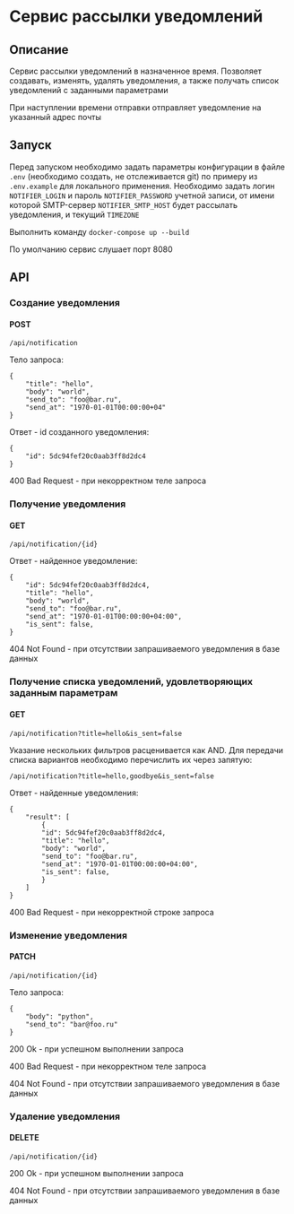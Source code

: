 # Сервис рассылки уведомлений
## Описание
Сервис рассылки уведомлений в назначенное время. Позволяет создавать, изменять, удалять уведомления, а также получать список уведомлений с заданными параметрами

При наступлении времени отправки отправляет уведомление на указанный адрес почты

## Запуск
Перед запуском необходимо задать параметры конфигурации в файле `.env` (необходимо создать, не отслеживается git) по примеру из `.env.example` для локального применения. Необходимо задать логин `NOTIFIER_LOGIN` и пароль `NOTIFIER_PASSWORD` учетной записи, от имени которой SMTP-сервер `NOTIFIER_SMTP_HOST` будет рассылать уведомления, и текущий `TIMEZONE` 

Выполнить команду `docker-compose up --build`

По умолчанию сервис слушает порт 8080
## API
### Создание уведомления
#### POST
`/api/notification`

Тело запроса:
```
{
    "title": "hello",
    "body": "world",
    "send_to": "foo@bar.ru",
    "send_at": "1970-01-01T00:00:00+04"
}
```
Ответ - id созданного уведомления:
```
{
    "id": 5dc94fef20c0aab3ff8d2dc4
}
```
400 Bad Request - при некорректном теле запроса

### Получение уведомления
#### GET
`/api/notification/{id}`

Ответ - найденное уведомление:
```
{
    "id": 5dc94fef20c0aab3ff8d2dc4,
    "title": "hello",
    "body": "world",
    "send_to": "foo@bar.ru",
    "send_at": "1970-01-01T00:00:00+04:00",
    "is_sent": false,
}
```
404 Not Found - при отсутствии запрашиваемого уведомления в базе данных

### Получение списка уведомлений, удовлетворяющих заданным параметрам
#### GET
`/api/notification?title=hello&is_sent=false`

Указание нескольких фильтров расценивается как AND. Для передачи списка вариантов необходимо перечислить их через запятую:

`/api/notification?title=hello,goodbye&is_sent=false`

Ответ - найденные уведомления:
```
{
    "result": [
        {
        "id": 5dc94fef20c0aab3ff8d2dc4,
        "title": "hello",
        "body": "world",
        "send_to": "foo@bar.ru",
        "send_at": "1970-01-01T00:00:00+04:00",
        "is_sent": false,
        }
    ]
}
```
400 Bad Request - при некорректной строке запроса

### Изменение уведомления
#### PATCH
`/api/notification/{id}`

Тело запроса:
```
{
    "body": "python",
    "send_to": "bar@foo.ru"
}
```
200 Ok - при успешном выполнении запроса

400 Bad Request - при некорректном теле запроса

404 Not Found - при отсутствии запрашиваемого уведомления в базе данных

### Удаление уведомления
#### DELETE
`/api/notification/{id}`

200 Ok - при успешном выполнении запроса

404 Not Found - при отсутствии запрашиваемого уведомления в базе данных
